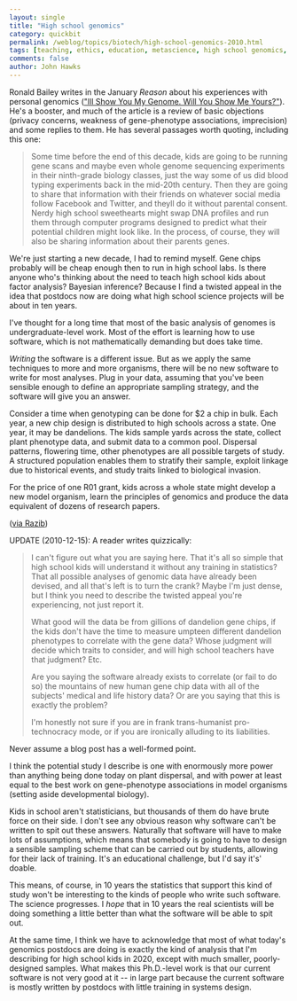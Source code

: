 ```yaml
---
layout: single 
title: "High school genomics" 
category: quickbit
permalink: /weblog/topics/biotech/high-school-genomics-2010.html
tags: [teaching, ethics, education, metascience, high school genomics, genomics] 
comments: false 
author: John Hawks 
---
```


Ronald Bailey writes in the January <i>Reason</i> about his experiences with personal genomics (<a href="http://reason.com/archives/2010/12/13/ill-show-you-my-genome-will-yo/print">"Ill Show You My Genome. Will You Show Me Yours?"</a>). He's a booster, and much of the article is a review of basic objections (privacy concerns, weakness of gene-phenotype associations, imprecision) and some replies to them. He has several passages worth quoting, including this one: 

<blockquote>Some time before the end of this decade, kids are going to be running gene scans and maybe even whole genome sequencing experiments in their ninth-grade biology classes, just the way some of us did blood typing experiments back in the mid-20th century. Then they are going to share that information with their friends on whatever social media follow Facebook and Twitter, and theyll do it without parental consent. Nerdy high school sweethearts might swap DNA profiles and run them through computer programs designed to predict what their potential children might look like. In the process, of course, they will also be sharing information about their parents genes.</blockquote>

We're just starting a new decade, I had to remind myself. Gene chips probably will be cheap enough then to run in high school labs. Is there anyone who's thinking about the need to teach high school kids about factor analysis? Bayesian inference? Because I find a twisted appeal in the idea that postdocs now are doing what high school science projects will be about in ten years. 

I've thought for a long time that most of the basic analysis of genomes is undergraduate-level work. Most of the effort is learning how to use software, which is not mathematically demanding but does take time. 

<i>Writing</i> the software is a different issue. But as we apply the same techniques to more and more organisms, there will be no new software to write for most analyses. Plug in your data, assuming that you've been sensible enough to define an appropriate sampling strategy, and the software will give you an answer. 

Consider a time when genotyping can be done for $2 a chip in bulk. Each year, a new chip design is distributed to high schools across a state. One year, it may be dandelions. The kids sample yards across the state, collect plant phenotype data, and submit data to a common pool. Dispersal patterns, flowering time, other phenotypes are all possible targets of study. A structured population enables them to stratify their sample, exploit linkage due to historical events, and study traits linked to biological invasion. 

For the price of one R01 grant, kids across a whole state might develop a new model organism, learn the principles of genomics and produce the data equivalent of dozens of research papers. 

(<a href="http://feedproxy.google.com/~r/GeneExpressionBlog/~3/zVrRid0OCWA/">via Razib</a>)

UPDATE (2010-12-15): A reader writes quizzically: 

<blockquote>I can't figure out what you are saying here.  That it's all so simple that high school kids will understand it without any training in statistics?  That all possible analyses of genomic data have already been devised, and all that's left is to turn the crank?  Maybe I'm just dense, but I think you need to describe the twisted appeal you're experiencing, not just report it. 
 
What good will the data be from gillions of dandelion gene chips, if the kids don't have the time to measure umpteen different dandelion phenotypes to correlate with the gene data?  Whose judgment will decide which traits to consider, and will high school teachers have that judgment?  Etc.
 
Are you saying the software already exists to correlate (or fail to do so) the mountains of new human gene chip data with all of the subjects' medical and life history data?  Or are you saying that this is exactly the problem?
 
I'm honestly not sure if you are in frank trans-humanist pro-technocracy mode, or if you are ironically alluding to its liabilities.</blockquote>

Never assume a blog post has a well-formed point. 

I think the potential study I describe is one with enormously more power than anything being done today on plant dispersal, and with power at least equal to the best work on gene-phenotype associations in model organisms (setting aside developmental biology). 

Kids in school aren't statisticians, but thousands of them do have brute force on their side. I don't see any obvious reason why software can't be written to spit out these answers. Naturally that software will have to make lots of assumptions, which means that somebody is going to have to design a sensible sampling scheme that can be carried out by students, allowing for their lack of training. It's an educational challenge, but I'd say it's' doable. 

This means, of course, in 10 years the statistics that support this kind of study won't be interesting to the kinds of people who write such software. The science progresses.  I <i>hope</i> that in 10 years the real scientists will be doing something a little better than what the software will be able to spit out. 

At the same time, I think we have to acknowledge that most of what today's genomics postdocs are doing is exactly the kind of analysis that I'm describing for high school kids in 2020, except with much smaller, poorly-designed samples. What makes this Ph.D.-level work is that our current software is not very good at it -- in large part because the current software is mostly written by postdocs with little training in systems design. 


